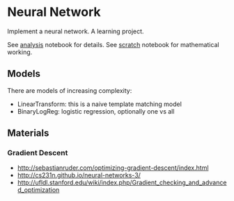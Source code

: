 # Neural Network

Implement a neural network. A learning project.

See [analysis](http://nbviewer.jupyter.org/github/purzelrakete/hi/blob/master/ann/analysis.ipynb) notebook for details.
See [scratch](http://nbviewer.jupyter.org/github/purzelrakete/hi/blob/master/ann/scratch.ipynb) notebook for mathematical working.

## Models

There are models of increasing complexity:

- LinearTransform: this is a naive template matching model
- BinaryLogReg: logistic regression, optionally one vs all

## Materials

### Gradient Descent

* http://sebastianruder.com/optimizing-gradient-descent/index.html
* http://cs231n.github.io/neural-networks-3/
* http://ufldl.stanford.edu/wiki/index.php/Gradient_checking_and_advanced_optimization
